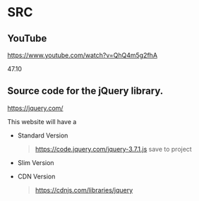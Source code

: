 # SRC

## YouTube
https://www.youtube.com/watch?v=QhQ4m5g2fhA

47.10

## Source code for the jQuery library.
https://jquery.com/

This website will have a 
- Standard Version
    > https://code.jquery.com/jquery-3.7.1.js
    > save to project

- Slim Version
- CDN Version
    > https://cdnjs.com/libraries/jquery